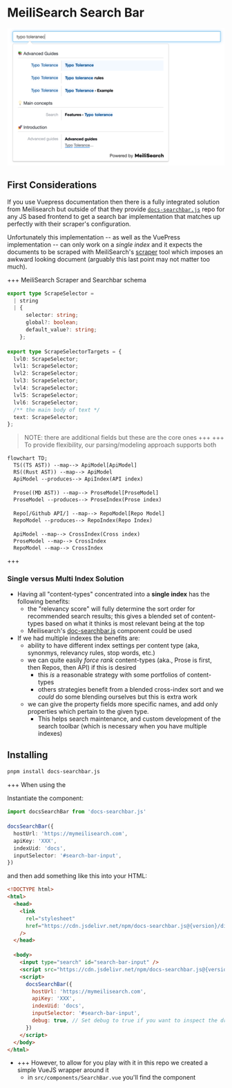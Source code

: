 # MeiliSearch Search Bar

![docssearch bar](./docs-searchbar.png)

## First Considerations

If you use Vuepress documentation then there is a fully integrated solution from Meilisearch but outside of that they provide [`docs-searchbar.js`](https://github.com/meilisearch/docs-searchbar.js) repo for any JS based frontend to get a search bar implementation that matches up perfectly with their scraper's configuration.

Unfortunately this implementation -- as well as the VuePress implementation -- can only work on a _single index_ and it expects the documents to be scraped with MeiliSearch's [scraper]() tool which imposes an awkward looking document (arguably this last point may not matter too much).

+++ MeiliSearch Scraper and Searchbar schema
```ts
export type ScrapeSelector =
  | string
  | {
      selector: string;
      global?: boolean;
      default_value?: string;
    };

export type ScrapeSelectorTargets = {
  lvl0: ScrapeSelector;
  lvl1: ScrapeSelector;
  lvl2: ScrapeSelector;
  lvl3: ScrapeSelector;
  lvl4: ScrapeSelector;
  lvl5: ScrapeSelector;
  lvl6: ScrapeSelector;
  /** the main body of text */
  text: ScrapeSelector;
};
```
> NOTE: there are additional fields but these are the core ones
+++
+++ To provide flexibility, our parsing/modeling approach supports both
```mermaid
flowchart TD;
  TS((TS AST)) --map--> ApiModel[ApiModel]
  RS((Rust AST)) --map--> ApiModel
  ApiModel --produces--> ApiIndex(API index)

  Prose((MD AST)) --map--> ProseModel[ProseModel]
  ProseModel --produces--> ProseIndex(Prose index)

  Repo[/Github API/] --map--> RepoModel[Repo Model]
  RepoModel --produces--> RepoIndex(Repo Index)

  ApiModel --map--> CrossIndex(Cross index)
  ProseModel --map--> CrossIndex
  RepoModel --map--> CrossIndex
```
+++

### Single versus Multi Index Solution

- Having all "content-types" concentrated into a **single index** has the following benefits:
  - the "relevancy score" will fully determine the sort order for recommended search results; this gives a blended set of content-types based on what it thinks is most relevant being at the top
  - Meilisearch's [doc-searchbar.js](https://github.com/meilisearch/docs-searchbar.js) component could be used
- If we had multiple indexes the benefits are:
  - ability to have different index settings per content type (aka, synonmys, relevancy rules, stop words, etc.)
  - we can quite easily _force rank_ content-types (aka., Prose is first, then Repos, then API) if this is desired
    - this _is_ a reasonable strategy with some portfolios of content-types
    - others strategies benefit from a blended cross-index sort and we _could_ do some blending ourselves but this is extra work
  - we can give the property fields more specific names, and add only properties which pertain to the given type.
    -  This helps search maintenance, and custom development of the search toolbar (which is necessary when you have multiple indexes)

## Installing

```bash
pnpm install docs-searchbar.js
```

+++ When using the 

  Instantiate the component:

  ```ts
  import docsSearchBar from 'docs-searchbar.js'

  docsSearchBar({
    hostUrl: 'https://mymeilisearch.com',
    apiKey: 'XXX',
    indexUid: 'docs',
    inputSelector: '#search-bar-input',
  })
  ```

  and then add something like this into your HTML:

  ```html
  <!DOCTYPE html>
  <html>
    <head>
      <link
        rel="stylesheet"
        href="https://cdn.jsdelivr.net/npm/docs-searchbar.js@{version}/dist/cdn/docs-searchbar.min.css"
      />
    </head>

    <body>
      <input type="search" id="search-bar-input" />
      <script src="https://cdn.jsdelivr.net/npm/docs-searchbar.js@{version}/dist/cdn/docs-searchbar.min.js"></script>
      <script>
        docsSearchBar({
          hostUrl: 'https://mymeilisearch.com',
          apiKey: 'XXX',
          indexUid: 'docs',
          inputSelector: '#search-bar-input',
          debug: true, // Set debug to true if you want to inspect the dropdown
        })
      </script>
    </body>
  </html>
  ```
- +++ However, to allow for you play with it in this repo we created a simple VueJS wrapper around it
  - in `src/components/SearchBar.vue` you'll find the component